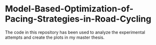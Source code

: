 # Model-Based-Optimization-of-Pacing-Strategies-in-Road-Cycling

The code in this repository has been used to analyze the experimental attempts and create the plots in my master thesis.